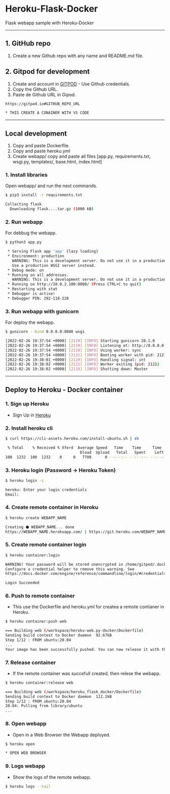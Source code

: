 # Heroku-Flask-Docker

Flask webapp sample with Heroku-Docker

***

## 1. GitHub repo

1. Create a new Github repo with any name and README.md file.

## 2. Gitpod for development

1. Create and account in [GITPOD](https://gitpod.io) - Use Github credentials.
2. Copy the Github URL.
3. Paste de Github URL in Gipod.

```bash
https://gitpod.io#GITHUB_REPO_URL

* THIS CREATE A CONAINER WITH VS CODE 
```

***

## Local development

1. Copy and paste Dockerfile.
2. Copy and paste heroku.yml
3. Create webapp/ copy and paste all files [app.py, requirements.txt, wsgi.py, templates/, base.html, index.html]

### 1. Install libraries

Open webapp/ and run the next commands.

```bash
$ pip3 install -r requirements.txt

Collecting flask
  Downloading flask....tar.gz (1000 kB)
```

### 2. Run webapp

For debbug the webapp.

```bash
$ python3 app.py

 * Serving Flask app 'app' (lazy loading)
 * Environment: production
   WARNING: This is a development server. Do not use it in a production deployment.
   Use a production WSGI server instead.
 * Debug mode: on
 * Running on all addresses.
   WARNING: This is a development server. Do not use it in a production deployment.
 * Running on http://10.0.2.100:8080/ (Press CTRL+C to quit)
 * Restarting with stat
 * Debugger is active!
 * Debugger PIN: 292-118-220
```

### 3. Run webapp  with gunicorn

For deploy the webapp.

```bash
$ gunicorn --bind 0.0.0.0:8080 wsgi

[2022-02-26 19:37:54 +0000] [2119] [INFO] Starting gunicorn 20.1.0
[2022-02-26 19:37:54 +0000] [2119] [INFO] Listening at: http://0.0.0.0:8080 (2119)
[2022-02-26 19:37:54 +0000] [2119] [INFO] Using worker: sync
[2022-02-26 19:37:54 +0000] [2121] [INFO] Booting worker with pid: 2121
[2022-02-26 19:38:01 +0000] [2119] [INFO] Handling signal: int
[2022-02-26 19:38:02 +0000] [2121] [INFO] Worker exiting (pid: 2121)
[2022-02-26 19:38:02 +0000] [2119] [INFO] Shutting down: Master
```

***

## Deploy to Heroku - Docker container

### 1. Sign up Heroku

* Sign Up in [Heroku](https://dashboard.heroku.com/)

### 2. Install heroku cli

```bash
$ curl https://cli-assets.heroku.com/install-ubuntu.sh | sh

 % Total    % Received % Xferd  Average Speed   Time    Time     Time  Current
                                 Dload  Upload   Total   Spent    Left  Speed
100  1232  100  1232    0     0   7700      0 --:--:-- --:--:-- --:--:--  7652

```

### 3. Heroku login (Password -> Heroku Token)

```bash
$ heroku login -i

heroku: Enter your login credentials
Email: 
```

### 4. Create remote container in Heroku

```bash
$ heroku create WEBAPP_NAME

Creating ⬢ WEBAPP_NAME... done
https://WEBAPP_NAME.herokuapp.com/ | https://git.heroku.com/WEBAPP_NAME.git
```

### 5. Create remote container login

```bash
$ heroku container:login

WARNING! Your password will be stored unencrypted in /home/gitpod/.docker/config.json.
Configure a credential helper to remove this warning. See
https://docs.docker.com/engine/reference/commandline/login/#credentials-store

Login Succeeded
```

### 6. Push to remote container

* This use the Dockerfile and heroku.yml for createa a remote contianer in Heroku.

```bash
$ heroku container:push web

=== Building web (/workspace/heroku-web.py-docker/Dockerfile)
Sending build context to Docker daemon  92.67kB
Step 1/12 : FROM ubuntu:20.04
...
Your image has been successfully pushed. You can now release it with the 'container:release' command.
```

### 7. Release container

* If the remote container was succefull created, then relese the webapp.

```bash
$ heroku container:release web

=== Building web (/workspace/heroku_flask_docker/Dockerfile)
Sending build context to Docker daemon  112.1kB
Step 1/12 : FROM ubuntu:20.04
20.04: Pulling from library/ubuntu
...
```

### 8. Open webapp

* Open in a Web Browser the Webapp deployed.

```bash
$ heroku open

* OPEN WEB BROWSER
```

### 9. Logs webapp

* Show the logs of the remote webapp.

```bash
$ heroku logs --tail

```
